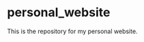 
<!-- README.md is generated from README.Rmd. Please edit that file -->

# personal\_website

This is the repository for my personal website.
